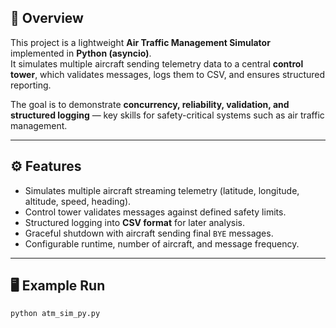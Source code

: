 ## 📌 Overview
This project is a lightweight **Air Traffic Management Simulator** implemented in **Python (asyncio)**.  
It simulates multiple aircraft sending telemetry data to a central **control tower**, which validates messages, logs them to CSV, and ensures structured reporting.  

The goal is to demonstrate **concurrency, reliability, validation, and structured logging** — key skills for safety-critical systems such as air traffic management.

---

## ⚙️ Features
- Simulates multiple aircraft streaming telemetry (latitude, longitude, altitude, speed, heading).
- Control tower validates messages against defined safety limits.
- Structured logging into **CSV format** for later analysis.
- Graceful shutdown with aircraft sending final `BYE` messages.
- Configurable runtime, number of aircraft, and message frequency.

---

## 🖥️ Example Run
```bash
python atm_sim_py.py
